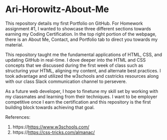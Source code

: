 # Ari-Horowitz-About-Me

This repository details my first Portfolio on GitHub.  For Homework assignment #1, I wanted to showcase three different sections towards earning my Coding Certification.  In the top right portion of the webpage, there is an About Me, Contact, and Portfolio tab to direct you towards my material.

This repository taught me the fundamental applications of HTML, CSS, and updating GitHub in real-time.  I dove deeper into the HTML and CSS concepts that we discussed during the first week of class such as structuring your HTML, aligning my content, and alternate best practices.  I took advantage and utilized the w3schools and csstricks resources along with our class Slack communication channel to persevere.

As a future web developer, I hope to finetune my skill set by working with my classmates and learning from their techniques.  I want to be employer competitive once I earn the certification and this repository is the first building block towards achieving that goal.

References:

1. https://https://www.w3schools.com/
2. https://https://css-tricks.com/almanac/
